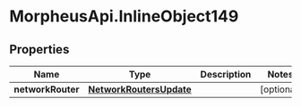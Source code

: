 # MorpheusApi.InlineObject149

## Properties

Name | Type | Description | Notes
------------ | ------------- | ------------- | -------------
**networkRouter** | [**NetworkRoutersUpdate**](NetworkRoutersUpdate.md) |  | [optional] 


